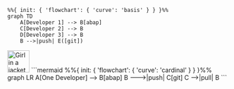 ```mermaid
%%{ init: { 'flowchart': { 'curve': 'basis' } } }%%
graph TD
    A[Developer 1] --> B[abap]
    C[Developer 2] --> B
    D[Developer 3] --> B
    B -->|push| E([git])
 ```
 <div style="background-color:black, height:25px">
 <img src="img_girl.jpg" alt="Girl in a jacket" width="50" height="50">   
 ```mermaid
%%{ init: { 'flowchart': { 'curve': 'cardinal' } } }%%
 graph LR
    A[One Developer] --> B[abap]
    B --->|push| C[git]
    C -->|pull| B
```
</div>
